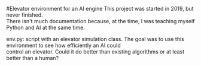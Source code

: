 #Elevator environment for an AI engine 
This project was started in 2019, but never finished. </br> 
There isn't much documentation because, at the time, I was teaching myself Python and AI at the same time. </br>

env.py: script with an elevator simulation class. The goal was to use this environment to see how efficiently an AI could </br>
control an elevator. Could it do better than existing algorithms or at least better than a human? 

